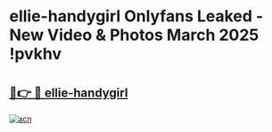 # ellie-handygirl Onlyfans Leaked - New Video & Photos March 2025 !pvkhv

# <h2><a href="https://72e7ey.iuczelnia.edu.pl?title=ellie-handygirl&ref=pvkhv">🔗👉 🔴 ellie-handygirl</a></h2>

[![acn](https://github.com/user-attachments/assets/0f9c940e-d8b0-45ae-aac7-cd30a18b3e1c)](https://72e7ey.iuczelnia.edu.pl?title=ellie-handygirl&ref=pvkhv)

